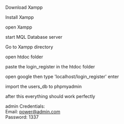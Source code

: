 Download Xampp

Install Xampp

open Xampp

start MQL Database server

Go to Xampp directory

open htdoc folder <br>

paste the login_register in the htdoc folder


open google then type 'localhost/login_register' enter


import the users_db to phpmyadmin

after this everything should work perfectly

admin Credentials: <br>
Email: power@admin.com <br>
Password: 1337 <br>
